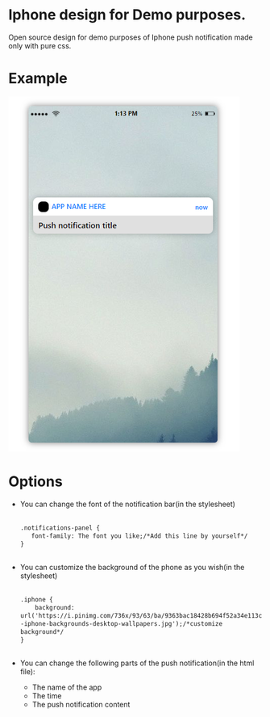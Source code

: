 <h1>Iphone design for Demo purposes.</h1>

Open source design for demo purposes of Iphone push notification made only with pure css.

<h1>Example</h1>

![alt tag](https://github.com/fifoosid/Iphone-design-css-only/blob/master/Screenshot.png "Description goes here")

<h1>Options</h1>
<p>
  <ul>
    <li>
      <p>You can change the font of the notification bar(in the stylesheet)</p>
      <pre>
        <code>
.notifications-panel {
   font-family: The font you like;/*Add this line by yourself*/
}</code>
      </pre>
    </li>
    <li>
      <p>You can customize the background of the phone as you wish(in the stylesheet)</p>
      <pre>
        <code>
.iphone {
    background: url('https://i.pinimg.com/736x/93/63/ba/9363bac18428b694f52a34e113c72e6b--iphone-backgrounds-desktop-wallpapers.jpg');/*customize background*/
}</code>
      </pre>
    </li>
    <li>
      <p>You can change the following parts of the push notification(in the html file):</p>
      <ul>
        <li>The name of the app</li>
        <li>The time</li>
        <li>The push notification content</li>
      </ul>
    </li>
  </ul>
</p>
